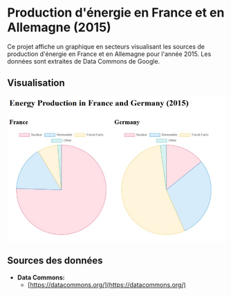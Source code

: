 
# Production d'énergie en France et en Allemagne (2015)

Ce projet affiche un graphique en secteurs visualisant les sources de production d'énergie en France et en Allemagne pour l'année 2015. Les données sont extraites de Data Commons de Google.

## Visualisation

![Production d'énergie en France et en Allemagne (2015)](screenshot.jpg)

## Sources des données

*   **Data Commons:**
    *   [https://datacommons.org/](https://datacommons.org/)

